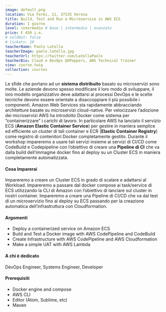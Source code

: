 ```yaml
---
image: default.png
location: Via Fermi, 11, 37135 Verona
title: Build, Test and Run a Microservice in AWS ECS
duration: 1 giorno
level: intermedio # base | intermedio | avanzato
price: € 450 i.e.
# soldOut: false
# tickets: 10
teacherName: Paolo Latella
teacherImage: paolo.latella.jpg
teacherUrl: https://twitter.com/LatellaPaolo
teacherBio: Cloud e DevOps @XPeppers, AWS Technical Trainer
view: course.twig
collection: courses
---
```



Le sfide che portano ad un **sistema distribuito** basato su microservizi sono molte. Le aziende devono spesso modificare il loro modo di sviluppare, il loro modello organizzativo deve adattarsi ai processi DevOps e le scelte tecniche devono essere orientate a disaccoppiare il più possibile i componenti.
Amazon Web Services sta rapidamente abbracciando architetture basate su microservizi cloud-native. Per velocizzare l’adozione dei microservizi AWS ha introdotto Docker come sistema per “containerizzare” i carichi di lavoro. In particolare AWS ha lanciato il servizio ECS (**Amazon Elastic Container Service**) per gestire in maniera semplice ed efficiente un cluster di tali container e ECR (**Elastic Container Registry**) come registro di contenitori Docker completamente gestito.
Durante il workshop impareremo a usare tali servizi insieme ai servizi di CI/CD come CodeBuild e Codepipeline con l’obiettivo di creare una **Pipeline di CI** che va dalla build dell’immagine docker fino al deploy su un Cluster ECS in maniera completamente automatizzata.

#### Cosa Imparerai
Impareremo a creare un Cluster ECS in grado di scalare e adattarsi al Workload. Impareremo a passare dal docker compose ai task/service di ECS utilizzando la CLI di Amazon con l’obiettivo di lanciare sul cluster in nostri container. Impareremo a creare una Pipeline di CI/CD che va dal test di un microservizio fino al deploy su ECS passando per la creazione automatica dell’infrastruttura con Cloudformation.

#### Argomenti
- Deploy a containerized service on Amazon ECS
- Build and Test a Docker image with AWS CodePipeline and CodeBuild
- Create Infrastructure with AWS CodePipeline and AWS Cloudformation
- Make a simple UAT with AWS Lambda


#### A chi è dedicato

DevOps Engineer, Systems Engineer, Developer

#### Prerequisiti
- Docker engine and compose
- AWS CLI
- Editor (Atom, Sublime, etc)
- Maven
